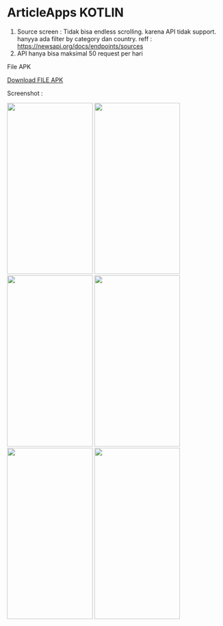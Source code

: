 # ArticleApps KOTLIN

1. Source screen : Tidak bisa endless scrolling. karena API tidak support. hanyya ada filter by category dan country. reff : https://newsapi.org/docs/endpoints/sources
2. API hanya bisa maksimal 50 request per hari

File APK 

<a href="https://firebasestorage.googleapis.com/v0/b/vmafile.appspot.com/o/Article.apk?alt=media&token=35693b6a-9042-41b1-9b4d-1414ad308091"> Download FILE APK <a/>

Screenshot :

<image src="https://firebasestorage.googleapis.com/v0/b/vmafile.appspot.com/o/photo_2022-12-23_17-31-16.jpg?alt=media&token=f9206b24-1fed-4f34-a5f2-e869a55de58b" width="200" height="400" />

<image src="https://firebasestorage.googleapis.com/v0/b/vmafile.appspot.com/o/photo_2022-12-23_17-31-13.jpg?alt=media&token=4ae22adc-b6ef-4232-afbf-1683b3e5c83a" width="200" height="400" />

<image src="https://firebasestorage.googleapis.com/v0/b/vmafile.appspot.com/o/photo_2022-12-23_17-31-10.jpg?alt=media&token=360304a0-42cc-4b06-a9cb-066f716491a7" width="200" height="400" />

<image src="https://firebasestorage.googleapis.com/v0/b/vmafile.appspot.com/o/photo_2022-12-23_17-31-07.jpg?alt=media&token=b384da89-02e4-4234-96fc-c58881b45919" width="200" height="400" />

<image src="https://firebasestorage.googleapis.com/v0/b/vmafile.appspot.com/o/photo_2022-12-23_17-31-04.jpg?alt=media&token=44356b8b-d8ab-4c0f-bd67-6013e8df1ace" width="200" height="400" />

<image src="https://firebasestorage.googleapis.com/v0/b/vmafile.appspot.com/o/photo_2022-12-23_17-30-58.jpg?alt=media&token=2c2a313a-2306-44ca-b086-28bdd66219cf" width="200" height="400" />
